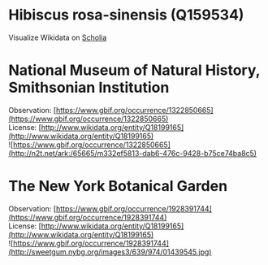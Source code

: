 
Hibiscus rosa-sinensis (Q159534)
================================
  
Visualize Wikidata on [Scholia](https://scholia.toolforge.org/taxon/Q159534)
# National Museum of Natural History, Smithsonian Institution
  
Observation: [https://www.gbif.org/occurrence/1322850665](https://www.gbif.org/occurrence/1322850665)  
License: [http://www.wikidata.org/entity/Q18199165](http://www.wikidata.org/entity/Q18199165)  
![https://www.gbif.org/occurrence/1322850665](http://n2t.net/ark:/65665/m332ef5813-dab6-476c-9428-b75ce74ba8c5)
# The New York Botanical Garden
  
Observation: [https://www.gbif.org/occurrence/1928391744](https://www.gbif.org/occurrence/1928391744)  
License: [http://www.wikidata.org/entity/Q18199165](http://www.wikidata.org/entity/Q18199165)  
![https://www.gbif.org/occurrence/1928391744](http://sweetgum.nybg.org/images3/639/974/01439545.jpg)